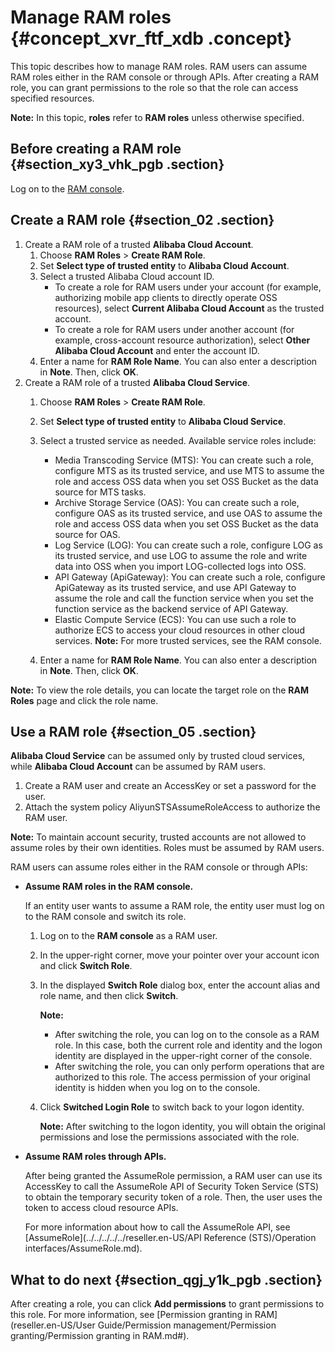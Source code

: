 # Manage RAM roles {#concept_xvr_ftf_xdb .concept}

This topic describes how to manage RAM roles. RAM users can assume RAM roles either in the RAM console or through APIs. After creating a RAM role, you can grant permissions to the role so that the role can access specified resources.

**Note:** In this topic, **roles** refer to **RAM roles** unless otherwise specified.

## Before creating a RAM role {#section_xy3_vhk_pgb .section}

Log on to the [RAM console](https://partners-intl.console.aliyun.com/#/ram).

## Create a RAM role {#section_02 .section}

1.  Create a RAM role of a trusted **Alibaba Cloud Account**.
    1.  Choose **RAM Roles** \> **Create RAM Role**.
    2.  Set **Select type of trusted entity** to **Alibaba Cloud Account**.
    3.  Select a trusted Alibaba Cloud account ID.
        -   To create a role for RAM users under your account \(for example, authorizing mobile app clients to directly operate OSS resources\), select **Current Alibaba Cloud Account** as the trusted account.
        -   To create a role for RAM users under another account \(for example, cross-account resource authorization\), select **Other Alibaba Cloud Account** and enter the account ID.
    4.  Enter a name for **RAM Role Name**. You can also enter a description in **Note**. Then, click **OK**.
2.  Create a RAM role of a trusted **Alibaba Cloud Service**.
    1.  Choose **RAM Roles** \> **Create RAM Role**.
    2.  Set **Select type of trusted entity** to **Alibaba Cloud Service**.
    3.  Select a trusted service as needed. Available service roles include:

        -   Media Transcoding Service \(MTS\): You can create such a role, configure MTS as its trusted service, and use MTS to assume the role and access OSS data when you set OSS Bucket as the data source for MTS tasks.
        -   Archive Storage Service \(OAS\): You can create such a role, configure OAS as its trusted service, and use OAS to assume the role and access OSS data when you set OSS Bucket as the data source for OAS.
        -   Log Service \(LOG\): You can create such a role, configure LOG as its trusted service, and use LOG to assume the role and write data into OSS when you import LOG-collected logs into OSS.
        -   API Gateway \(ApiGateway\): You can create such a role, configure ApiGateway as its trusted service, and use API Gateway to assume the role and call the function service when you set the function service as the backend service of API Gateway.
        -   Elastic Compute Service \(ECS\): You can use such a role to authorize ECS to access your cloud resources in other cloud services.
        **Note:** For more trusted services, see the RAM console.

    4.  Enter a name for **RAM Role Name**. You can also enter a description in **Note**. Then, click **OK**.

**Note:** To view the role details, you can locate the target role on the **RAM Roles** page and click the role name.

## Use a RAM role {#section_05 .section}

**Alibaba Cloud Service** can be assumed only by trusted cloud services, while **Alibaba Cloud Account** can be assumed by RAM users.

1.  Create a RAM user and create an AccessKey or set a password for the user.
2.  Attach the system policy AliyunSTSAssumeRoleAccess to authorize the RAM user.

**Note:** To maintain account security, trusted accounts are not allowed to assume roles by their own identities. Roles must be assumed by RAM users.

RAM users can assume roles either in the RAM console or through APIs:

-   **Assume RAM roles in the RAM console.**

    If an entity user wants to assume a RAM role, the entity user must log on to the RAM console and switch its role.

    1.  Log on to the **RAM console** as a RAM user.
    2.  In the upper-right corner, move your pointer over your account icon and click **Switch Role**.
    3.  In the displayed **Switch Role** dialog box, enter the account alias and role name, and then click **Switch**.

        **Note:** 

        -   After switching the role, you can log on to the console as a RAM role. In this case, both the current role and identity and the logon identity are displayed in the upper-right corner of the console.
        -   After switching the role, you can only perform operations that are authorized to this role. The access permission of your original identity is hidden when you log on to the console.
    4.  Click **Switched Login Role** to switch back to your logon identity.

        **Note:** After switching to the logon identity, you will obtain the original permissions and lose the permissions associated with the role.

-   **Assume RAM roles through APIs.**

    After being granted the AssumeRole permission, a RAM user can use its AccessKey to call the AssumeRole API of Security Token Service \(STS\) to obtain the temporary security token of a role. Then, the user uses the token to access cloud resource APIs.

    For more information about how to call the AssumeRole API, see [AssumeRole](../../../../../reseller.en-US/API Reference (STS)/Operation interfaces/AssumeRole.md).


## What to do next {#section_qgj_y1k_pgb .section}

After creating a role, you can click **Add permissions** to grant permissions to this role. For more information, see [Permission granting in RAM](reseller.en-US/User Guide/Permission management/Permission granting/Permission granting in RAM.md#).

